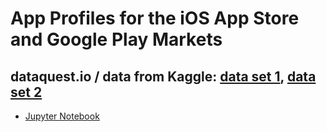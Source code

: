 # App Profiles for the iOS App Store and Google Play Markets

## dataquest.io / data from Kaggle: [data set 1](https://www.kaggle.com/lava18/google-play-store-apps/home), [data set 2](https://www.kaggle.com/ramamet4/app-store-apple-data-set-10k-apps/home)

- [Jupyter Notebook](https://github.com/jj-val/app_store_profiles/blob/master/app_stores.ipynb)
